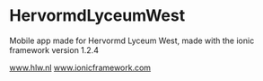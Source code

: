 # HervormdLyceumWest
Mobile app made for Hervormd Lyceum West, made with the ionic framework version 1.2.4

www.hlw.nl
www.ionicframework.com
